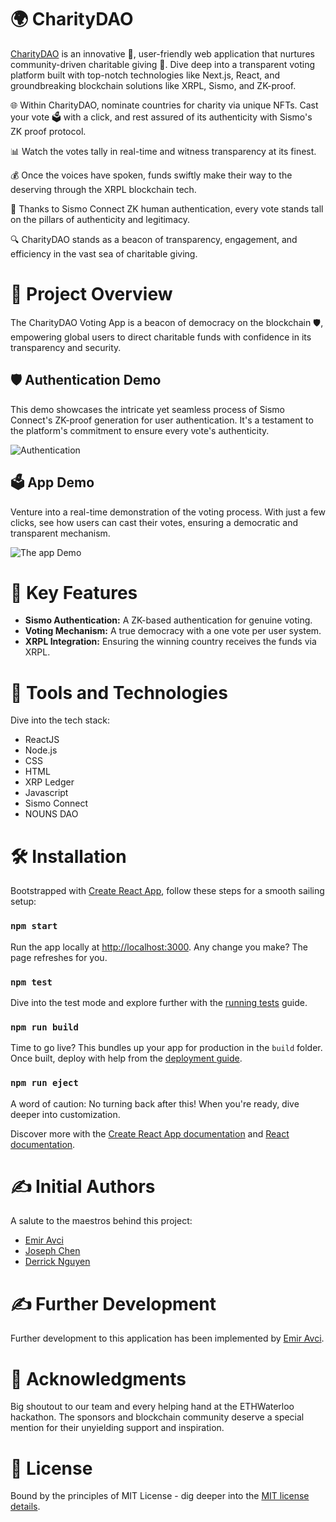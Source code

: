 # 🌍 CharityDAO

[CharityDAO](https://github.com/selcukemiravci/CharityDAO) is an innovative 🌟, user-friendly web application that nurtures community-driven charitable giving 🤝. Dive deep into a transparent voting platform built with top-notch technologies like Next.js, React, and groundbreaking blockchain solutions like XRPL, Sismo, and ZK-proof.

🌐 Within CharityDAO, nominate countries for charity via unique NFTs. Cast your vote 🗳 with a click, and rest assured of its authenticity with Sismo's ZK proof protocol.

📊 Watch the votes tally in real-time and witness transparency at its finest.

💰 Once the voices have spoken, funds swiftly make their way to the deserving through the XRPL blockchain tech.

🔐 Thanks to Sismo Connect ZK human authentication, every vote stands tall on the pillars of authenticity and legitimacy.

🔍 CharityDAO stands as a beacon of transparency, engagement, and efficiency in the vast sea of charitable giving.

# 📌 Project Overview

The CharityDAO Voting App is a beacon of democracy on the blockchain 🛡, empowering global users to direct charitable funds with confidence in its transparency and security.

## 🛡️ Authentication Demo
This demo showcases the intricate yet seamless process of Sismo Connect's ZK-proof generation for user authentication. It's a testament to the platform's commitment to ensure every vote's authenticity.

![Authentication](https://github.com/selcukemiravci/CharityDAO/assets/53044008/43f64b30-7733-48ab-9e38-e6c7527720d6)

## 🗳️ App Demo
Venture into a real-time demonstration of the voting process. With just a few clicks, see how users can cast their votes, ensuring a democratic and transparent mechanism.

![The app Demo](https://github.com/selcukemiravci/CharityDAO/assets/53044008/081181de-00a8-42d4-be2e-f85303aed2fd)

# 🚀 Key Features
- **Sismo Authentication:** A ZK-based authentication for genuine voting.
- **Voting Mechanism:** A true democracy with a one vote per user system.
- **XRPL Integration:** Ensuring the winning country receives the funds via XRPL.

# 🧰 Tools and Technologies

Dive into the tech stack:
- ReactJS
- Node.js
- CSS
- HTML
- XRP Ledger
- Javascript
- Sismo Connect
- NOUNS DAO
  
# 🛠 Installation

Bootstrapped with [Create React App](https://github.com/facebook/create-react-app), follow these steps for a smooth sailing setup:

### `npm start`
Run the app locally at [http://localhost:3000](http://localhost:3000). Any change you make? The page refreshes for you.

### `npm test`
Dive into the test mode and explore further with the [running tests](https://facebook.github.io/create-react-app/docs/running-tests) guide.

### `npm run build`
Time to go live? This bundles up your app for production in the `build` folder. Once built, deploy with help from the [deployment guide](https://facebook.github.io/create-react-app/docs/deployment).

### `npm run eject`
A word of caution: No turning back after this! When you're ready, dive deeper into customization.

Discover more with the [Create React App documentation](https://facebook.github.io/create-react-app/docs/getting-started) and [React documentation](https://reactjs.org/).

# ✍️ Initial Authors

A salute to the maestros behind this project:
- [Emir Avci](https://github.com/selcukemiravci)
- [Joseph Chen](https://github.com/Josephtw0305)
- [Derrick Nguyen](https://github.com/derr-stack/)

# ✍️ Further Development
Further development to this application has been implemented by [Emir Avci](https://github.com/selcukemiravci).


# 🙌 Acknowledgments

Big shoutout to our team and every helping hand at the ETHWaterloo hackathon. The sponsors and blockchain community deserve a special mention for their unyielding support and inspiration.

# 📜 License

Bound by the principles of MIT License - dig deeper into the [MIT license details](https://github.com/selcukemiravci/CharityDAO/blob/main/LICENSE).
